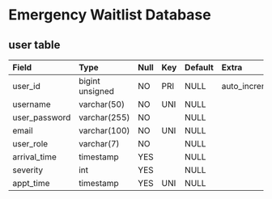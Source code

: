 # Emergency Waitlist Database

## user table

|Field|Type|Null|Key|Default|Extra|
|:----|:----|:----|:----|:----|:----|
|user_id|bigint unsigned|NO|PRI|NULL|auto_increment|
|username|varchar(50)|NO|UNI|NULL| |
|user_password|varchar(255)|NO| |NULL| |
|email|varchar(100)|NO|UNI|NULL| |
|user_role|varchar(7)|NO| |NULL| |
|arrival_time|timestamp|YES| |NULL| |
|severity|int|YES| |NULL| |
|appt_time|timestamp|YES|UNI|NULL| |
